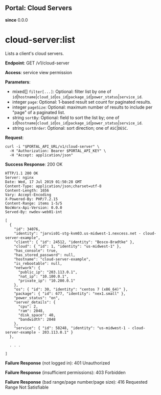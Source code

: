 Portal: Cloud Servers
---------------------

**since** 0.0.0

cloud-server:list
=================

Lists a client's cloud servers.

**Endpoint**:  GET /v1/cloud-server

**Access**: service view permission

**Parameters**:
- mixed[] `filter[...]`: Optional: filter list by one of `id`|`hostname`|`cloud_id`|`os_id`|`package_id`|`power_status`|`service_id`.
- integer `page`: Optional: 1-based result set count for paginated results.
- integer `pageSize`: Optional: maximum number of results to include per "page" of a paginated list.
- string `sortBy`: Optional: field to sort the list by; one of `id`|`hostname`|`cloud_id`|`os_id`|`package_id`|`power_status`|`service_id`.
- string `sortOrder`: Optional: sort direction; one of `ASC`|`DESC`.

**Request**:
```
curl -i "$PORTAL_API_URL/v1/cloud-server" \
  -H "Authorization: Bearer $PORTAL_API_KEY" \
  -H "Accept: application/json"
```

**Success Response**: 200 OK
```
HTTP/1.1 200 OK
Server: nginx
Date: Wed, 17 Jul 2019 01:50:28 GMT
Content-Type: application/json;charset=utf-8
Content-Length: 1656
Vary: Accept-Encoding
X-Powered-By: PHP/7.2.15
Content-Range: items 1-5/5
NocWorx-Api-Version: 0.0.0
Served-By: nwdev-web01-int

[
  {
    "id": 34076,
    "identity": "jarvis01-stg-kvm03.us-midwest-1.nexcess.net - cloud-server-example",
    "client": { "id": 24512, "identity": "Bosco-Bradtke" },
    "cloud": { "id": 1, "identity": "us-midwest-1" },
    "has_console": true,
    "has_stored_password": null,
    "hostname": "cloud-server-example",
    "is_rebootable": null,
    "network": {
      "public_ip": "203.113.0.1",
      "nat_ip": "10.100.0.1",
      "private_ip": "10.200.0.1"
    },
    "os": { "id": 30, "identity": "centos 7 (x86_64)" },
    "package": { "id": 677, "identity": "nex1.small" },
    "power_status": "on",
    "server_details": {
      "cpu": 2,
      "ram": 2048,
      "disk_space": 40,
      "bandwidth": 2048
    },
    "service": { "id": 58248, "identity": "us-midwest-1 - cloud-server-example - 203.113.0.1" }
  },

  . . .

]
```

**Failure Response** (not logged in): 401 Unauthorized

**Failure Response** (insufficient permissions): 403 Forbidden

**Failure Response** (bad range/page number/page size): 416 Requested Range Not Satisfiable

